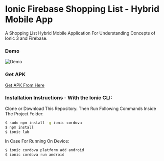 # Ionic Firebase Shopping List - Hybrid Mobile App

A Shopping List Hybrid Mobile Application For Understanding Concepts of Ionic 3 and Firebase.

### Demo

![Demo](# "Demo")

### Get APK

[Get APK From Here](#)

### Installation Instructions - With the Ionic CLI:

Clone or Download This Repository. Then Run Following Commands Inside The Project Folder:

```bash
$ sudo npm install -g ionic cordova
$ npm install
$ ionic lab
```

In Case For Running On Device:

```bash
$ ionic cordova platform add android
$ ionic cordova run android
```
